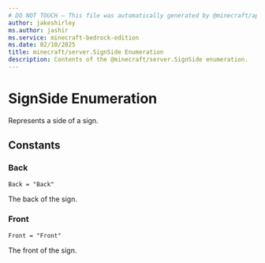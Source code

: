 ```yaml
---
# DO NOT TOUCH — This file was automatically generated by @minecraft/api-docs-generator, to report problems file an issue at https://github.com/Mojang/minecraft-scripting-libraries
author: jakeshirley
ms.author: jashir
ms.service: minecraft-bedrock-edition
ms.date: 02/10/2025
title: minecraft/server.SignSide Enumeration
description: Contents of the @minecraft/server.SignSide enumeration.
---
```

# SignSide Enumeration

Represents a side of a sign.

## Constants
### **Back**
`Back = "Back"`

The back of the sign.
### **Front**
`Front = "Front"`

The front of the sign.
